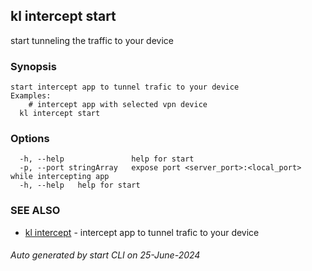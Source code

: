 ## kl intercept start

start tunneling the traffic to your device

### Synopsis

```
start intercept app to tunnel trafic to your device
Examples:
	# intercept app with selected vpn device
  kl intercept start

```

### Options

```
  -h, --help               help for start
  -p, --port stringArray   expose port <server_port>:<local_port> while intercepting app
  -h, --help   help for start
```

### SEE ALSO

* [kl intercept](kl_intercept.md)  - intercept app to tunnel trafic to your device

###### Auto generated by start CLI on 25-June-2024
